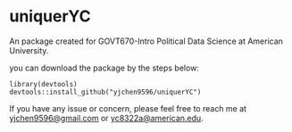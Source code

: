 # uniquerYC
An package created for GOVT670-Intro Political Data Science at American University.

you can download the package by the steps below:

```
library(devtools)
devtools::install_github("yjchen9596/uniquerYC")
```

If you have any issue or concern, please feel free to reach me at yjchen9596@gmail.com or yc8322a@american.edu.

